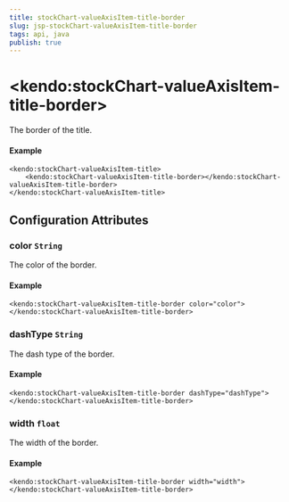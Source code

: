 ```yaml
---
title: stockChart-valueAxisItem-title-border
slug: jsp-stockChart-valueAxisItem-title-border
tags: api, java
publish: true
---
```


# \<kendo:stockChart-valueAxisItem-title-border\>

The border of the title.

#### Example
    <kendo:stockChart-valueAxisItem-title>
        <kendo:stockChart-valueAxisItem-title-border></kendo:stockChart-valueAxisItem-title-border>
    </kendo:stockChart-valueAxisItem-title>

## Configuration Attributes

### color `String`

The color of the border.

#### Example
    <kendo:stockChart-valueAxisItem-title-border color="color">
    </kendo:stockChart-valueAxisItem-title-border>

### dashType `String`

The dash type of the border.

#### Example
    <kendo:stockChart-valueAxisItem-title-border dashType="dashType">
    </kendo:stockChart-valueAxisItem-title-border>

### width `float`

The width of the border.

#### Example
    <kendo:stockChart-valueAxisItem-title-border width="width">
    </kendo:stockChart-valueAxisItem-title-border>

